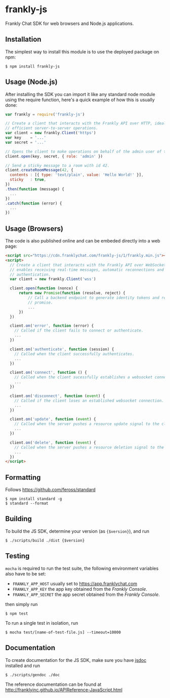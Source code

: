 frankly-js
==========

Frankly Chat SDK for web browsers and Node.js applications.

Installation
------------

The simplest way to install this module is to use the deployed package on npm:
```
$ npm install frankly-js
```

Usage (Node.js)
---------------

After installing the SDK you can import it like any standard node module using
the require function, here's a quick example of how this is usually done:

```js
var frankly = require('frankly-js')

// Create a client that interacts with the Frankly API over HTTP, ideal for
// efficient server-to-server operations.
var client = new frankly.Client('https')
var key    = '...'
var secret = '...'

// Opens the client to make operations on behalf of the admin user of the app.
client.open(key, secret, { role: 'admin' })

// Send a sticky message to a room with id 42.
client.createRoomMessage(42, {
  contents : [{ type: 'text/plain', value: 'Hello World!' }],
  sticky   : true,
})
.then(function (message) {
  ...
})
.catch(function (error) {
  ...
})
```

Usage (Browsers)
----------------

The code is also published online and can be embeded directly into a web page:

```html
<script src="https://cdn.franklychat.com/frankly-js/1/frankly.min.js"></script>
<script>
  // Create a client that interacts with the Frankly API over WebSocket,
  // enables receiving real-time messages, automatic reconnections and
  // authentication.
  var client = new frankly.Client('wss')

  client.open(function (nonce) {
      return new Promise(function (resolve, reject) {
          // Call a backend endpoint to generate identity tokens and resolve the
          // promise.
          ...
      })
  })

  client.on('error', function (error) {
    // Called if the client fails to connect or authenticate.
    ...
  })

  client.on('authenticate', function (session) {
    // Called when the client successfully authenticates.
    ...
  })

  client.on('connect', function () {
    // Called when the client sucessfully establishes a websocket connection.
    ...
  })

  client.on('disconnect', function (event) {
    // Called if the client loses an established websocket connection.
    ...
  })

  client.on('update', function (event) {
    // Called when the server pushes a resource update signal to the client.
    ...
  })

  client.on('delete', function (event) {
    // Called when the server pushes a resource deletion signal to the client.
    ...
  })
</script>
```

Formatting
-------------
Follows https://github.com/feross/standard
```
$ npm install standard -g
$ standard --format
```

Building
-------------

To build the JS SDK, determine your version (as `{$version}`), and run 

```
$ ./scripts/build ./dist {$version}
```

Testing
-------------

`mocha` is required to run the test suite, the following environment variables
also have to be set:

- `FRANKLY_APP_HOST` usually set to https://app.franklychat.com
- `FRANKLY_APP_KEY` the app key obtained from the *Frankly Console*.
- `FRANKLY_APP_SECRET` the app secret obtained from the *Frankly Console*.

then simply run

```
$ npm test
```

To run a single test in isolation, run
```
$ mocha test/[name-of-test-file.js] --timeout=10000
```

Documentation
-------------

To create documentation for the JS SDK, make sure you have [jsdoc](https://github.com/jsdoc3/jsdoc) installed and run 

```
$ ./scripts/gendoc ./doc
```

The reference documentation can be found at http://franklyinc.github.io/APIReference-JavaScript.html

